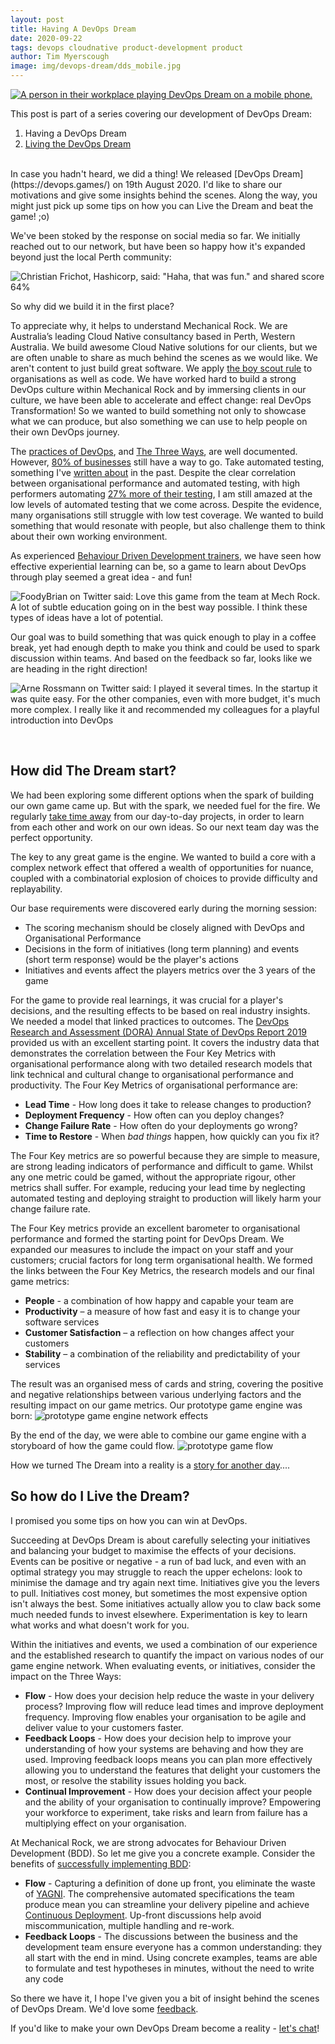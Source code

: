 ```yaml
---
layout: post
title: Having A DevOps Dream
date: 2020-09-22
tags: devops cloudnative product-development product
author: Tim Myerscough
image: img/devops-dream/dds_mobile.jpg
---
```


<centre><a href="https://devops.games"><img src="/img/devops-dream/dds_mobile.jpg" alt="A person in their workplace playing DevOps Dream on a mobile phone." /></a></centre>

This post is part of a series covering our development of DevOps Dream:
1. Having a DevOps Dream
1. [Living the DevOps Dream][3]

<br/>
In case you hadn't heard, we did a thing! We released [DevOps Dream](https://devops.games/) on 19th August 2020.  I'd like to share our motivations and give some insights behind the scenes.  Along the way, you might just pick up some tips on how you can Live the Dream and beat the game! ;o)

We've been stoked by the response on social media so far. We initially reached out to our network, but have been so happy how it's expanded beyond just the local Perth community:

![Christian Frichot, Hashicorp, said: "Haha, that was fun." and shared score 64%](/img/devops-dream/sm-2.png)

So why did we build it in the first place?

To appreciate why, it helps to understand Mechanical Rock. We are Australia’s leading Cloud Native consultancy based in Perth, Western Australia.  We build awesome Cloud Native solutions for our clients, but we are often unable to share as much behind the scenes as we would like.  We aren't content to just build great software.  We apply [the boy scout rule](https://97-things-every-x-should-know.gitbooks.io/97-things-every-programmer-should-know/content/en/thing_08/) to organisations as well as code.  We have worked hard to build a strong DevOps culture within Mechanical Rock and by immersing clients in our culture, we have been able to accelerate and effect change: real DevOps Transformation!  So we wanted to build something not only to showcase what we can produce, but also something we can use to help people on their own DevOps journey.  

The [practices of DevOps](https://www.amazon.com.au/DevOps-Handbook-World-Class-Reliability-Organizations-ebook/dp/B01M9ASFQ3), and [The Three Ways](https://itrevolution.com/the-three-ways-principles-underpinning-devops/), are well documented.  However, [80% of businesses][1] still have a way to go.  Take automated testing, something I've [written about](https://mechanicalrock.github.io/2018/01/08/high-code-coverage-is-not-yak-shaving.html) in the past.  Despite the clear correlation between organisational performance and automated testing, with high performers automating [27% more of their testing][2], I am still amazed at the low levels of automated testing that we come across.  Despite the evidence, many organisations still struggle with low test coverage.  We wanted to build something that would resonate with people, but also challenge them to think about their own working environment.

As experienced [Behaviour Driven Development trainers](https://www.mechanicalrock.io/learn/), we have seen how effective experiential learning can be, so a game to learn about DevOps through play seemed a great idea - and fun!

![FoodyBrian on Twitter said: Love this game from the team at Mech Rock.  A lot of subtle education going on in the best way possible.  I think these types of ideas have a lot of potential.](/img/devops-dream/sm-4.png)

Our goal was to build something that was quick enough to play in a coffee break, yet had enough depth to make you think and could be used to spark discussion within teams.  And based on the feedback so far, looks like we are heading in the right direction!

![Arne Rossmann on Twitter said: I played it several times.  In the startup it was quite easy. For the other companies, even with more budget, it's much more complex.  I really like it and recommended my colleagues for a playful introduction into DevOps](/img/devops-dream/sm-3.png)

<br/>

## How did The Dream start?

We had been exploring some different options when the spark of building our own game came up.  But with the spark, we needed fuel for the fire.  We regularly [take time away](https://devops.games/pages/improveYourSDO.html#third-way) from our day-to-day projects, in order to learn from each other and work on our own ideas.  So our next team day was the perfect opportunity.

The key to any great game is the engine.  We wanted to build a core with a complex network effect that offered a wealth of opportunities for nuance, coupled with a combinatorial explosion of choices to provide difficulty and replayability.

Our base requirements were discovered early during the morning session:
* The scoring mechanism should be closely aligned with DevOps and Organisational Performance
* Decisions in the form of initiatives (long term planning) and events (short term response) would be the player's actions
* Initiatives and events affect the players metrics over the 3 years of the game

For the game to provide real learnings, it was crucial for a player's decisions, and the resulting effects to be based on real industry insights.  We needed a model that linked practices to outcomes.  The [DevOps Research and Assessment (DORA) Annual State of DevOps Report 2019][1] provided us with an excellent starting point.  It covers the industry data that demonstrates the correlation between the Four Key Metrics with organisational performance along with two detailed research models that link technical and cultural change to organisational performance and productivity.  The Four Key Metrics of organisational performance are:
* **Lead Time** - How long does it take to release changes to production?
* **Deployment Frequency** - How often can you deploy changes?
* **Change Failure Rate** - How often do your deployments go wrong?
* **Time to Restore** - When _bad things_ happen, how quickly can you fix it?

The Four Key metrics are so powerful because they are simple to measure, are strong leading indicators of performance and difficult to game.  Whilst any one metric could be gamed, without the appropriate rigour, other metrics shall suffer.  For example, reducing your lead time by neglecting automated testing and deploying straight to production will likely harm your change failure rate. 

The Four Key metrics provide an excellent barometer to organisational performance and formed the starting point for DevOps Dream.  We expanded our measures to include the impact on your staff and your customers; crucial factors for long term organisational health.  We formed the links between the Four Key Metrics, the research models and our final game metrics:
* **People** - a combination of how happy and capable your team are
* **Productivity** – a measure of how fast and easy it is to change your software services
* **Customer Satisfaction** – a reflection on how changes affect your customers
* **Stability** – a combination of the reliability and predictability of your services

The result was an organised mess of cards and string, covering the positive and negative relationships between various underlying factors and the resulting impact on our game metrics.  Our prototype game engine was born:
![prototype game engine network effects](/img/devops-dream/td-network.jpg)

By the end of the day, we were able to combine our game engine with a storyboard of how the game could flow.
![prototype game flow](/img/devops-dream/td-mockup.png)

How we turned The Dream into a reality is a [story for another day][3]....

## So how do I Live the Dream?

I promised you some tips on how you can win at DevOps.

Succeeding at DevOps Dream is about carefully selecting your initiatives and balancing your budget to maximise the effects of your decisions.  Events can be positive or negative - a run of bad luck, and even with an optimal strategy you may struggle to reach the upper echelons: look to minimise the damage and try again next time.
Initiatives give you the levers to pull.  Initiatives cost money, but sometimes the most expensive option isn't always the best.  Some initiatives actually allow you to claw back some much needed funds to invest elsewhere.  Experimentation is key to learn what works and what doesn't work for you.

Within the initiatives and events, we used a combination of our experience and the established research to quantify the impact on various nodes of our game engine network.  When evaluating events, or initiatives, consider the impact on the Three Ways:
* **Flow** - How does your decision help reduce the waste in your delivery process?  Improving flow will reduce lead times and improve deployment frequency.  Improving flow enables your organisation to be agile and deliver value to your customers faster.
* **Feedback Loops** - How does your decision help to improve your understanding of how your systems are behaving and how they are used.  Improving feedback loops means you can plan more effectively allowing you to understand the features that delight your customers the most, or resolve the stability issues holding you back.
* **Continual Improvement** - How does your decision affect your people and the ability of your organisation to continually improve?  Empowering your workforce to experiment, take risks and learn from failure has a multiplying effect on your organisation.

At Mechanical Rock, we are strong advocates for Behaviour Driven Development (BDD).  So let me give you a concrete example.  Consider the benefits of [successfully implementing BDD](https://mechanicalrock.github.io/2017/12/02/the-problem-with-bdd.html):
* **Flow** - Capturing a definition of done up front, you eliminate the waste of [YAGNI](https://www.martinfowler.com/bliki/Yagni.html).  The comprehensive automated specifications the team produce mean you can streamline your delivery pipeline and achieve [Continuous Deployment](https://mechanicalrock.github.io/2019/07/01/continuous-deployment-the-first-step-on-the-road-to-recovery.html).  Up-front discussions help avoid miscommunication, multiple handling and re-work.
* **Feedback Loops** - The discussions between the business and the development team ensure everyone has a common understanding: they all start with the end in mind.  Using concrete examples, teams are able to formulate and test hypotheses in minutes, without the need to write any code

So there we have it, I hope I've given you a bit of insight behind the scenes of DevOps Dream.  We'd love some [feedback](https://docs.google.com/forms/d/e/1FAIpQLSeHge47AcmHexsTkPjpMLq7-dz95kFOctZgDhfsdZDAlt9Yyw/viewform?usp=sf_link).

If you'd like to make your own DevOps Dream become a reality - [let's chat](https://www.mechanicalrock.io/lets-get-started/)!


[1]: https://services.google.com/fh/files/misc/state-of-devops-2019.pdf
[2]: https://services.google.com/fh/files/misc/state-of-devops-2017.pdf
[3]: /2020/10/xx/living-the-devops-dream.html